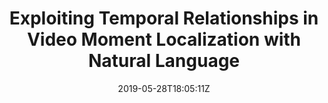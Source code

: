 ---
title: "Exploiting Temporal Relationships in Video Moment Localization with Natural Language"
authors:
- Songyang Zhang
- Jinsong Su
- Jiebo Luo
author_notes:
- 
- 
- 
date: "2019-05-28T18:05:11Z"
publishDate: "2025-05-28T18:05:11Z"
publication_types: []
publication: "**In Proc. of ACM Multimedia 2019.** (CCF-A类)"
---